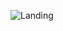 ![Landing](https://github.com/AshrafGad1001/Landing-Page-Bootstrap/assets/158779399/a5730d21-c40b-4f06-8251-3b39b453bc86)
